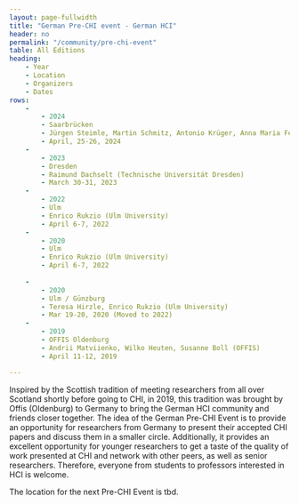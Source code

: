 ```yaml
---
layout: page-fullwidth
title: "German Pre-CHI event - German HCI"
header: no
permalink: "/community/pre-chi-event"
table: All Editions
heading: 
    - Year 
    - Location
    - Organizers
    - Dates
rows:
    - 
        - 2024
        - Saarbrücken
        - Jürgen Steimle, Martin Schmitz, Antonio Krüger, Anna Maria Feit, Paul Strohmeier (Saarland University)
        - April, 25-26, 2024
    -
        - 2023
        - Dresden
        - Raimund Dachselt (Technische Universität Dresden)
        - March 30-31, 2023
    -
        - 2022
        - Ulm
        - Enrico Rukzio (Ulm University)
        - April 6-7, 2022
    -
        - 2020
        - Ulm
        - Enrico Rukzio (Ulm University)
        - April 6-7, 2022
        
    - 
        - 2020
        - Ulm / Günzburg
        - Teresa Hirzle, Enrico Rukzio (Ulm University)
        - Mar 19-20, 2020 (Moved to 2022)
    - 
        - 2019
        - OFFIS Oldenburg
        - Andrii Matviienko, Wilko Heuten, Susanne Boll (OFFIS)
        - April 11-12, 2019

---
```

Inspired by the Scottish tradition of meeting researchers from all over Scotland shortly before going to CHI, in 2019, this tradition was brought by Offis (Oldenburg) to Germany to bring the German HCI community and friends closer together. The idea of the German Pre-CHI Event is to provide an opportunity for researchers from Germany to present their accepted CHI papers and discuss them in a smaller circle. Additionally, it provides an excellent opportunity for younger researchers to get a taste of the quality of work presented at CHI and network with other peers, as well as senior researchers. Therefore, everyone from students to professors interested in HCI is welcome.

The location for the next Pre-CHI Event is tbd.